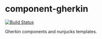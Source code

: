 # component-gherkin

[![Build Status](https://travis-ci.org/superflycss/component-gherkin.svg?branch=master)](https://travis-ci.org/superflycss/component-gherkin)

Gherkin components and nunjucks templates.
